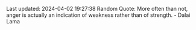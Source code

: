 Last updated: 2024-04-02 19:27:38
Random Quote: More often than not, anger is actually an indication of weakness rather than of strength. - Dalai Lama